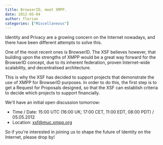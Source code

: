 ```yaml
---
title: BrowserID, meet XMPP.
date: 2012-05-04
author: florian
categories: ["Miscellaneous"]
---
```


Identity and Privacy are a growing concern on the Internet nowadays, and there have been different attempts to solve this.

One of the most recent ones is BrowserID. The XSF believes however, that building upon the strengths of XMPP would be a great way forward for the BrowserID concept, due to its inherent federation, proven Internet-wide scalability, and decentralised architecture.

This is why the XSF has decided to support projects that demonstrate the use of XMPP for BrowserID purposes. In order to do this, the first step is to get a Request for Proposals designed, so that the XSF can establish criteria to decide which projects to support financially.

We'll have an initial open discussion tomorrow:

- Time / Date: 15:00 UTC (16:00 UK; 17:00 CET, 11:00 EDT, 08:00 PDT) / 05.05.2012
- Location: xsf@muc.xmpp.org

So if you're interested in joining us to shape the future of Identity on the Internet, please drop by!
